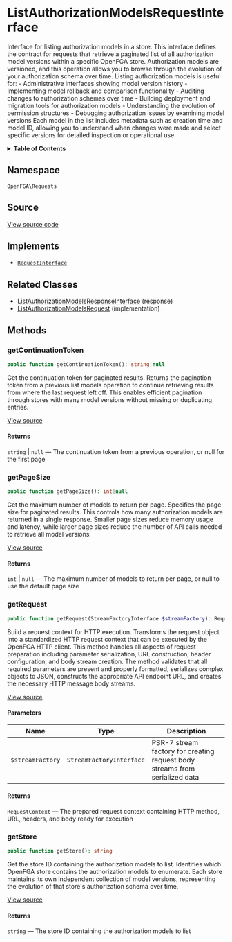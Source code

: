 # ListAuthorizationModelsRequestInterface

Interface for listing authorization models in a store. This interface defines the contract for requests that retrieve a paginated list of all authorization model versions within a specific OpenFGA store. Authorization models are versioned, and this operation allows you to browse through the evolution of your authorization schema over time. Listing authorization models is useful for: - Administrative interfaces showing model version history - Implementing model rollback and comparison functionality - Auditing changes to authorization schemas over time - Building deployment and migration tools for authorization models - Understanding the evolution of permission structures - Debugging authorization issues by examining model versions Each model in the list includes metadata such as creation time and model ID, allowing you to understand when changes were made and select specific versions for detailed inspection or operational use.

<details>
<summary><strong>Table of Contents</strong></summary>

- [Namespace](#namespace)
- [Source](#source)
- [Implements](#implements)
- [Related Classes](#related-classes)
- [Methods](#methods)

- [`getContinuationToken()`](#getcontinuationtoken)
  - [`getPageSize()`](#getpagesize)
  - [`getRequest()`](#getrequest)
  - [`getStore()`](#getstore)

</details>

## Namespace

`OpenFGA\Requests`

## Source

[View source code](https://github.com/evansims/openfga-php/blob/main/src/Requests/ListAuthorizationModelsRequestInterface.php)

## Implements

- [`RequestInterface`](RequestInterface.md)

## Related Classes

- [ListAuthorizationModelsResponseInterface](Responses/ListAuthorizationModelsResponseInterface.md) (response)
- [ListAuthorizationModelsRequest](Requests/ListAuthorizationModelsRequest.md) (implementation)

## Methods

### getContinuationToken

```php
public function getContinuationToken(): string|null

```

Get the continuation token for paginated results. Returns the pagination token from a previous list models operation to continue retrieving results from where the last request left off. This enables efficient pagination through stores with many model versions without missing or duplicating entries.

[View source](https://github.com/evansims/openfga-php/blob/main/src/Requests/ListAuthorizationModelsRequestInterface.php#L42)

#### Returns

`string` &#124; `null` — The continuation token from a previous operation, or null for the first page

### getPageSize

```php
public function getPageSize(): int|null

```

Get the maximum number of models to return per page. Specifies the page size for paginated results. This controls how many authorization models are returned in a single response. Smaller page sizes reduce memory usage and latency, while larger page sizes reduce the number of API calls needed to retrieve all model versions.

[View source](https://github.com/evansims/openfga-php/blob/main/src/Requests/ListAuthorizationModelsRequestInterface.php#L54)

#### Returns

`int` &#124; `null` — The maximum number of models to return per page, or null to use the default page size

### getRequest

```php
public function getRequest(StreamFactoryInterface $streamFactory): RequestContext

```

Build a request context for HTTP execution. Transforms the request object into a standardized HTTP request context that can be executed by the OpenFGA HTTP client. This method handles all aspects of request preparation including parameter serialization, URL construction, header configuration, and body stream creation. The method validates that all required parameters are present and properly formatted, serializes complex objects to JSON, constructs the appropriate API endpoint URL, and creates the necessary HTTP message body streams.

[View source](https://github.com/evansims/openfga-php/blob/main/src/Requests/RequestInterface.php#L57)

#### Parameters

| Name             | Type                     | Description                                                                 |
| ---------------- | ------------------------ | --------------------------------------------------------------------------- |
| `$streamFactory` | `StreamFactoryInterface` | PSR-7 stream factory for creating request body streams from serialized data |

#### Returns

`RequestContext` — The prepared request context containing HTTP method, URL, headers, and body ready for execution

### getStore

```php
public function getStore(): string

```

Get the store ID containing the authorization models to list. Identifies which OpenFGA store contains the authorization models to enumerate. Each store maintains its own independent collection of model versions, representing the evolution of that store&#039;s authorization schema over time.

[View source](https://github.com/evansims/openfga-php/blob/main/src/Requests/ListAuthorizationModelsRequestInterface.php#L66)

#### Returns

`string` — The store ID containing the authorization models to list
